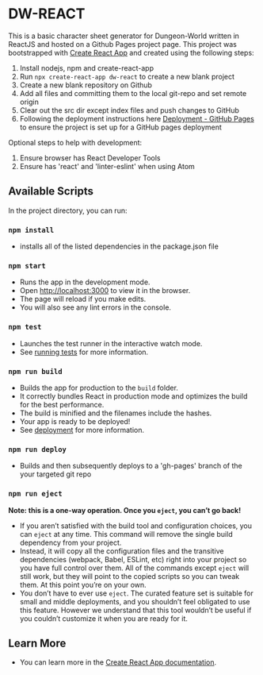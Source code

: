 # DW-REACT

This is a basic character sheet generator for Dungeon-World written in ReactJS and hosted on a Github Pages project page. This project was bootstrapped with [Create React App](https://github.com/facebook/create-react-app) and created using the following steps:
1. Install nodejs, npm and create-react-app
2. Run `npx create-react-app dw-react` to create a new blank project
3. Create a new blank repository on Github
4. Add all files and committing them to the local git-repo and set remote origin
5. Clear out the src dir except index files and push changes to GitHub
6. Following the deployment instructions here [Deployment - GitHub Pages](https://create-react-app.dev/docs/deployment/#github-pages) to ensure the project is set up for a GitHub pages deployment

Optional steps to help with development:
1. Ensure browser has React Developer Tools
2. Ensure has 'react' and 'linter-eslint' when using Atom

## Available Scripts

In the project directory, you can run:

### `npm install`

- installs all of the listed dependencies in the package.json file

### `npm start`

- Runs the app in the development mode.
- Open [http://localhost:3000](http://localhost:3000) to view it in the browser.
- The page will reload if you make edits.
- You will also see any lint errors in the console.

### `npm test`

- Launches the test runner in the interactive watch mode.
- See [running tests](https://facebook.github.io/create-react-app/docs/running-tests) for more information.

### `npm run build`

- Builds the app for production to the `build` folder.
- It correctly bundles React in production mode and optimizes the build for the best performance.
- The build is minified and the filenames include the hashes.
- Your app is ready to be deployed!
- See [deployment](https://facebook.github.io/create-react-app/docs/deployment) for more information.

### `npm run deploy`

- Builds and then subsequently deploys to a 'gh-pages' branch of the your targeted git repo


### `npm run eject`

**Note: this is a one-way operation. Once you `eject`, you can’t go back!**

- If you aren’t satisfied with the build tool and configuration choices, you can `eject` at any time. This command will remove the single build dependency from your project.
- Instead, it will copy all the configuration files and the transitive dependencies (webpack, Babel, ESLint, etc) right into your project so you have full control over them. All of the commands except `eject` will still work, but they will point to the copied scripts so you can tweak them. At this point you’re on your own.
- You don’t have to ever use `eject`. The curated feature set is suitable for small and middle deployments, and you shouldn’t feel obligated to use this feature. However we understand that this tool wouldn’t be useful if you couldn’t customize it when you are ready for it.

## Learn More

- You can learn more in the [Create React App documentation](https://facebook.github.io/create-react-app/docs/getting-started).
